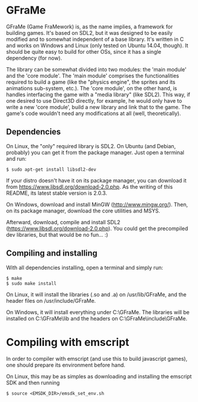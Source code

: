 # GFraMe

GFraMe (Game FraMework) is, as the name implies, a framework for building
games. It's based on SDL2, but it was designed to be easily modified and
to somewhat independent of a base library. It's written in C and works on
Windows and Linux (only tested on Ubuntu 14.04, though). It should be
quite easy to build for other OSs, since it has a single dependency
(for now).

The library can be somewhat divided into two modules: the 'main module'
and the 'core module'. The 'main module' comprises the functionalities
required to build a game (like the "physics engine", the sprites and its
animations sub-system, etc.). The 'core module', on the other hand, is
handles interfacing the game with a "media library" (like SDL2). This way,
if one desired to use Direct3D directly, for example, he would only have
to write a new 'core module', build a new library and link that to the
game. The game's code wouldn't need any modifications at all (well,
theoretically).

## Dependencies

On Linux, the "only" required library is SDL2. On Ubuntu (and Debian,
probably) you can get it from the package manager. Just open a terminal
and run:

```
$ sudo apt-get install libsdl2-dev
```

If your distro doesn't have it on its package manager, you can download it
from https://www.libsdl.org/download-2.0.php. As the writing of this
README, its latest stable version is 2.0.3.

On Windows, download and install MinGW (http://www.mingw.org/). Then, on
its package manager, download the core utilities and MSYS.

Afterward, download, compile and install SDL2
(https://www.libsdl.org/download-2.0.php). You could get the precompiled
dev libraries, but that would be no fun... :)

## Compiling and installing

With all dependencies installing,  open a terminal and simply run:

```
$ make
$ sudo make install
```

On Linux, it will install the libraries (.so and .a) on /usr/lib/GFraMe,
and the header files on /usr/include/GFraMe.

On Windows, it will install everything under C:\GFraMe. The libraries will
be installed on C:\GFraMe\lib and the headers on C:\GFraMe\include\GFraMe.

# Compiling with emscript

In order to compiler with emscript (and use this to build javascript games), one
should prepare its environment before hand.

On Linux, this may be as simples as downloading and installing the emscript SDK
and then running

```
$ source <EMSDK_DIR>/emsdk_set_env.sh
```
